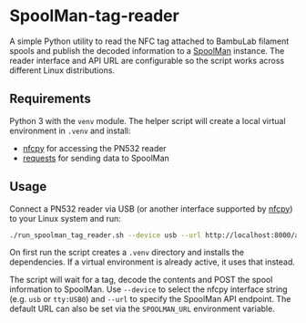# SpoolMan-tag-reader

A simple Python utility to read the NFC tag attached to BambuLab filament spools and publish the decoded information to a [SpoolMan](https://github.com/Donkie/Spoolman) instance. The reader interface and API URL are configurable so the script works across different Linux distributions.


## Requirements

Python 3 with the `venv` module. The helper script will create a local virtual environment in `.venv` and install:


* [nfcpy](https://nfcpy.readthedocs.io/) for accessing the PN532 reader
* [requests](https://docs.python-requests.org/) for sending data to SpoolMan

## Usage

Connect a PN532 reader via USB (or another interface supported by [nfcpy](https://nfcpy.readthedocs.io/)) to your Linux system and run:

```bash
./run_spoolman_tag_reader.sh --device usb --url http://localhost:8000/api/spools
```

On first run the script creates a `.venv` directory and installs the dependencies. If a virtual environment is already active, it uses that instead.

The script will wait for a tag, decode the contents and POST the spool information to SpoolMan. Use `--device` to select the nfcpy interface string (e.g. `usb` or `tty:USB0`) and `--url` to specify the SpoolMan API endpoint. The default URL can also be set via the `SPOOLMAN_URL` environment variable.
